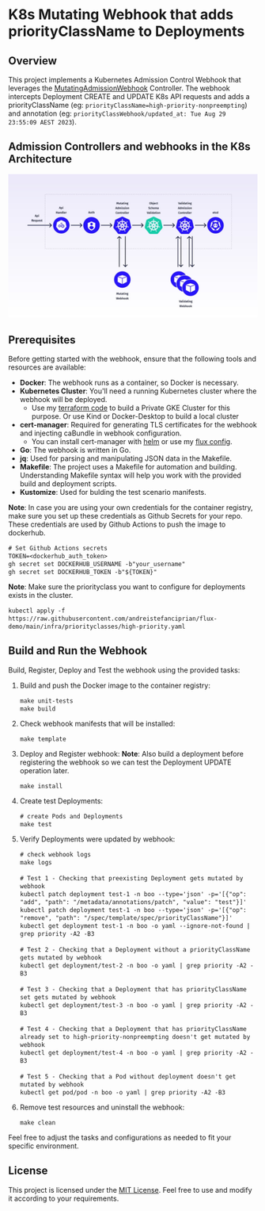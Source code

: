 # K8s Mutating Webhook that adds priorityClassName to Deployments

## Overview

This project implements a Kubernetes Admission Control Webhook that leverages the [MutatingAdmissionWebhook](https://kubernetes.io/docs/reference/access-authn-authz/admission-controllers/) Controller.
The webhook intercepts Deployment CREATE and UPDATE K8s API requests and adds a priorityClassName (eg: ```priorityClassName=high-priority-nonpreempting```) and annotation (eg: ```priorityClassWebhook/updated_at: Tue Aug 29 23:55:09 AEST 2023```).

## Admission Controllers and webhooks in the K8s Architecture

![Admission Controllers and webhooks in K8s Architecture](./admission_controller.jpeg "Admission Controllers and webhooks in K8s Architecture")

## Prerequisites

Before getting started with the webhook, ensure that the following tools and resources are available:

- **Docker**: The webhook runs as a container, so Docker is necessary.
- **Kubernetes Cluster**: You'll need a running Kubernetes cluster where the webhook will be deployed.
   - Use my [terraform code](https://github.com/andreistefanciprian/terraform-kubernetes-gke-cluster) to build a Private GKE Cluster for this purpose. Or use Kind or Docker-Desktop to build a local cluster
- **cert-manager**: Required for generating TLS certificates for the webhook and injecting caBundle in webhook configuration.
   - You can install cert-manager with [helm](https://artifacthub.io/packages/helm/cert-manager/cert-manager) or use my [flux config](https://github.com/andreistefanciprian/flux-demo/tree/main/infra/cert-manager).
- **Go**: The webhook is written in Go.
- **jq**: Used for parsing and manipulating JSON data in the Makefile.
- **Makefile**: The project uses a Makefile for automation and building. Understanding Makefile syntax will help you work with the provided build and deployment scripts.
- **Kustomize**: Used for bulding the test scenario manifests.

**Note**: In case you are using your own credentials for the container registry, make sure you set up these credentials as Github Secrets for your repo.
These credentials are used by Github Actions to push the image to dockerhub.

   ```
   # Set Github Actions secrets
   TOKEN=<dockerhub_auth_token>
   gh secret set DOCKERHUB_USERNAME -b"your_username"
   gh secret set DOCKERHUB_TOKEN -b"${TOKEN}"
   ```

**Note**: Make sure the priorityclass you want to configure for deployments exists in the cluster.

   ```
   kubectl apply -f https://raw.githubusercontent.com/andreistefanciprian/flux-demo/main/infra/priorityclasses/high-priority.yaml
   ```
## Build and Run the Webhook

Build, Register, Deploy and Test the webhook using the provided tasks:

1. Build and push the Docker image to the container registry:
   ```
   make unit-tests
   make build
   ```

2. Check webhook manifests that will be installed:
   ```
   make template
   ```

3. Deploy and Register webhook:
   **Note**: Also build a deployment before registering the webhook so we can test the Deployment UPDATE operation later.
   ```
   make install
   ```

4. Create test Deployments:
   ```
   # create Pods and Deployments
   make test
   ```

5. Verify Deployments were updated by webhook:
   ```
   # check webhook logs
   make logs

   # Test 1 - Checking that preexisting Deployment gets mutated by webhook
   kubectl patch deployment test-1 -n boo --type='json' -p='[{"op": "add", "path": "/metadata/annotations/patch", "value": "test"}]'
   kubectl patch deployment test-1 -n boo --type='json' -p='[{"op": "remove", "path": "/spec/template/spec/priorityClassName"}]'
   kubectl get deployment test-1 -n boo -o yaml --ignore-not-found | grep priority -A2 -B3

   # Test 2 - Checking that a Deployment without a priorityClassName gets mutated by webhook
   kubectl get deployment/test-2 -n boo -o yaml | grep priority -A2 -B3

   # Test 3 - Checking that a Deployment that has priorityClassName set gets mutated by webhook
   kubectl get deployment/test-3 -n boo -o yaml | grep priority -A2 -B3

   # Test 4 - Checking that a Deployment that has priorityClassName already set to high-priority-nonpreempting doesn't get mutated by webhook
   kubectl get deployment/test-4 -n boo -o yaml | grep priority -A2 -B3

   # Test 5 - Checking that a Pod without deployment doesn't get mutated by webhook
   kubectl get pod/pod -n boo -o yaml | grep priority -A2 -B3
   ```
   
6. Remove test resources and uninstall the webhook:
   ```
   make clean
   ```

Feel free to adjust the tasks and configurations as needed to fit your specific environment.

## License

This project is licensed under the [MIT License](LICENSE). Feel free to use and modify it according to your requirements.